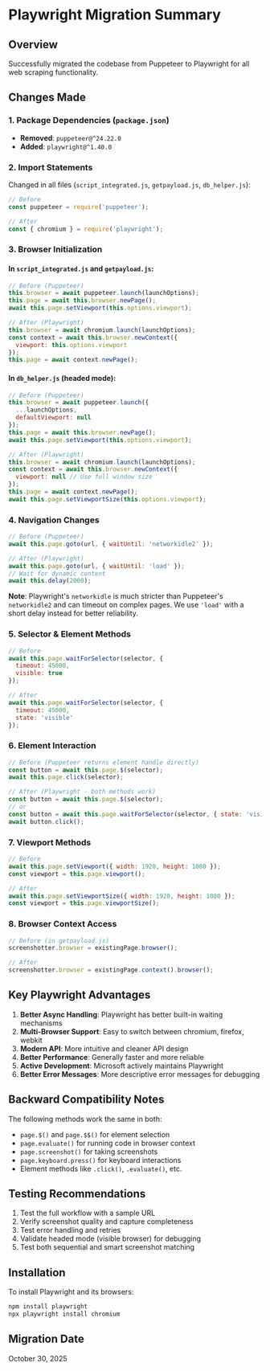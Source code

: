 # Playwright Migration Summary

## Overview
Successfully migrated the codebase from Puppeteer to Playwright for all web scraping functionality.

## Changes Made

### 1. Package Dependencies (`package.json`)
- **Removed**: `puppeteer@^24.22.0`
- **Added**: `playwright@^1.40.0`

### 2. Import Statements
Changed in all files (`script_integrated.js`, `getpayload.js`, `db_helper.js`):
```javascript
// Before
const puppeteer = require('puppeteer');

// After
const { chromium } = require('playwright');
```

### 3. Browser Initialization

#### In `script_integrated.js` and `getpayload.js`:
```javascript
// Before (Puppeteer)
this.browser = await puppeteer.launch(launchOptions);
this.page = await this.browser.newPage();
await this.page.setViewport(this.options.viewport);

// After (Playwright)
this.browser = await chromium.launch(launchOptions);
const context = await this.browser.newContext({
  viewport: this.options.viewport
});
this.page = await context.newPage();
```

#### In `db_helper.js` (headed mode):
```javascript
// Before (Puppeteer)
this.browser = await puppeteer.launch({
  ...launchOptions,
  defaultViewport: null
});
this.page = await this.browser.newPage();
await this.page.setViewport(this.options.viewport);

// After (Playwright)
this.browser = await chromium.launch(launchOptions);
const context = await this.browser.newContext({
  viewport: null // Use full window size
});
this.page = await context.newPage();
await this.page.setViewportSize(this.options.viewport);
```

### 4. Navigation Changes
```javascript
// Before (Puppeteer)
await this.page.goto(url, { waitUntil: 'networkidle2' });

// After (Playwright)
await this.page.goto(url, { waitUntil: 'load' });
// Wait for dynamic content
await this.delay(2000);
```

**Note**: Playwright's `networkidle` is much stricter than Puppeteer's `networkidle2` and can timeout on complex pages. We use `'load'` with a short delay instead for better reliability.

### 5. Selector & Element Methods
```javascript
// Before
await this.page.waitForSelector(selector, { 
  timeout: 45000,
  visible: true 
});

// After
await this.page.waitForSelector(selector, { 
  timeout: 45000,
  state: 'visible'
});
```

### 6. Element Interaction
```javascript
// Before (Puppeteer returns element handle directly)
const button = await this.page.$(selector);
await this.page.click(selector);

// After (Playwright - both methods work)
const button = await this.page.$(selector);
// or
const button = await this.page.waitForSelector(selector, { state: 'visible' });
await button.click();
```

### 7. Viewport Methods
```javascript
// Before
await this.page.setViewport({ width: 1920, height: 1080 });
const viewport = this.page.viewport();

// After
await this.page.setViewportSize({ width: 1920, height: 1080 });
const viewport = this.page.viewportSize();
```

### 8. Browser Context Access
```javascript
// Before (in getpayload.js)
screenshotter.browser = existingPage.browser();

// After
screenshotter.browser = existingPage.context().browser();
```

## Key Playwright Advantages

1. **Better Async Handling**: Playwright has better built-in waiting mechanisms
2. **Multi-Browser Support**: Easy to switch between chromium, firefox, webkit
3. **Modern API**: More intuitive and cleaner API design
4. **Better Performance**: Generally faster and more reliable
5. **Active Development**: Microsoft actively maintains Playwright
6. **Better Error Messages**: More descriptive error messages for debugging

## Backward Compatibility Notes

The following methods work the same in both:
- `page.$()` and `page.$$()` for element selection
- `page.evaluate()` for running code in browser context
- `page.screenshot()` for taking screenshots
- `page.keyboard.press()` for keyboard interactions
- Element methods like `.click()`, `.evaluate()`, etc.

## Testing Recommendations

1. Test the full workflow with a sample URL
2. Verify screenshot quality and capture completeness
3. Test error handling and retries
4. Validate headed mode (visible browser) for debugging
5. Test both sequential and smart screenshot matching

## Installation

To install Playwright and its browsers:
```bash
npm install playwright
npx playwright install chromium
```

## Migration Date
October 30, 2025
